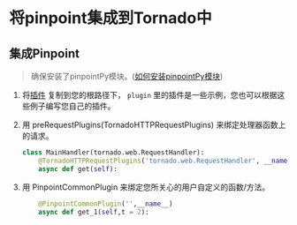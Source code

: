 # 将pinpoint集成到Tornado中


## 集成Pinpoint

> 确保安装了pinpointPy模块。([如何安装pinpointPy模块](../../../DOC/PY/Readme-CN.md))
1. 将[插件](../tornado/plugins) 复制到您的根路径下， ```plugin``` 里的插件是一些示例，您也可以根据这些例子编写您自己的插件。

2. 用 preRequestPlugins(TornadoHTTPRequestPlugins) 来绑定处理器函数上的请求。
    ```python
    class MainHandler(tornado.web.RequestHandler):
        @TornadoHTTPRequestPlugins('tornado.web.RequestHandler', __name__)
        async def get(self):
    ```

3. 用 PinpointCommonPlugin 来绑定您所关心的用户自定义的函数/方法。
    ```python
        @PinpointCommonPlugin('',__name__)
        async def get_1(self,t = 2):
    ```
